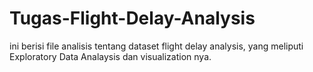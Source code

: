 # Tugas-Flight-Delay-Analysis
ini berisi file analisis tentang dataset flight delay analysis, yang meliputi Exploratory Data Analaysis dan visualization nya.
